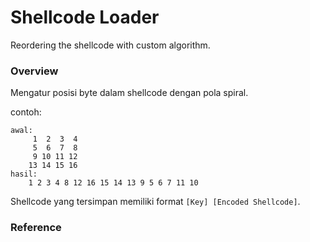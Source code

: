 # Shellcode Loader

Reordering the shellcode with custom algorithm.

### Overview

Mengatur posisi byte dalam shellcode dengan pola spiral.

contoh:

```
awal: 
     1  2  3  4
     5  6  7  8
     9 10 11 12
    13 14 15 16
hasil:
    1 2 3 4 8 12 16 15 14 13 9 5 6 7 11 10
```

Shellcode yang tersimpan memiliki format `[Key] [Encoded Shellcode]`.

### Reference 
